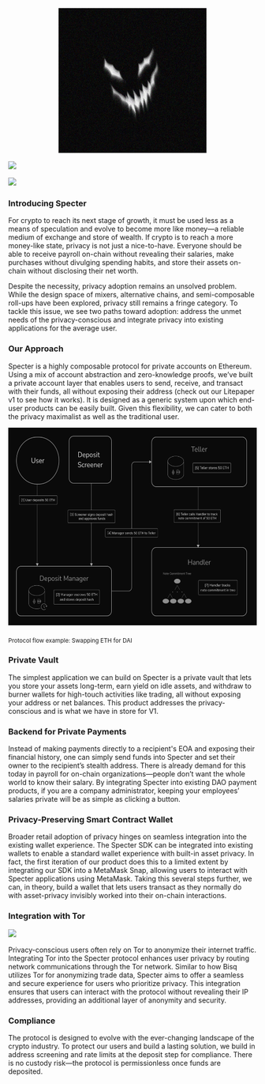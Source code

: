 
<div align="center">
  <img
    alt="Specter Logo"
    src="./img/specter.png"
  />
</div>

<p>
  <a href="https://specter-eth.neocities.org/" target="_blank">
    <img src="https://img.shields.io/badge/Website-purple" />
  </a>
</p>

<p>
  <a href="https://twitter.com/eth_specter" target="_blank">
    <img src="https://img.shields.io/twitter/follow/eth_specter" />
  </a>
</p>

### Introducing Specter

For crypto to reach its next stage of growth, it must be used less as a means of speculation and evolve to become more like money—a reliable medium of exchange and store of wealth. If crypto is to reach a more money-like state, privacy is not just a nice-to-have. Everyone should be able to receive payroll on-chain without revealing their salaries, make purchases without divulging spending habits, and store their assets on-chain without disclosing their net worth.

Despite the necessity, privacy adoption remains an unsolved problem. While the design space of mixers, alternative chains, and semi-composable roll-ups have been explored, privacy still remains a fringe category. To tackle this issue, we see two paths toward adoption: address the unmet needs of the privacy-conscious and integrate privacy into existing applications for the average user.

### Our Approach

Specter is a highly composable protocol for private accounts on Ethereum. Using a mix of account abstraction and zero-knowledge proofs, we’ve built a private account layer that enables users to send, receive, and transact with their funds, all without exposing their address (check out our Litepaper v1 to see how it works). It is designed as a generic system upon which end-user products can be easily built. Given this flexibility, we can cater to both the privacy maximalist as well as the traditional user.

<img src="./img/Deposits.png" alt="Protocol flow example: Swapping ETH for DAI" width="600" height="400">

<sub>Protocol flow example: Swapping ETH for DAI</sub>

### Private Vault

The simplest application we can build on Specter is a private vault that lets you store your assets long-term, earn yield on idle assets, and withdraw to burner wallets for high-touch activities like trading, all without exposing your address or net balances. This product addresses the privacy-conscious and is what we have in store for V1.

### Backend for Private Payments

Instead of making payments directly to a recipient's EOA and exposing their financial history, one can simply send funds into Specter and set their owner to the recipient’s stealth address. There is already demand for this today in payroll for on-chain organizations—people don’t want the whole world to know their salary. By integrating Specter into existing DAO payment products, if you are a company administrator, keeping your employees’ salaries private will be as simple as clicking a button.

### Privacy-Preserving Smart Contract Wallet

Broader retail adoption of privacy hinges on seamless integration into the existing wallet experience. The Specter SDK can be integrated into existing wallets to enable a standard wallet experience with built-in asset privacy. In fact, the first iteration of our product does this to a limited extent by integrating our SDK into a MetaMask Snap, allowing users to interact with Specter applications using MetaMask. Taking this several steps further, we can, in theory, build a wallet that lets users transact as they normally do with asset-privacy invisibly worked into their on-chain interactions.

### Integration with Tor

<p>
  <a href="https://www.torproject.org/" target="_blank">
    <img src="https://img.shields.io/badge/Tor_Project-purple" />
  </a>
</p>

Privacy-conscious users often rely on Tor to anonymize their internet traffic. Integrating Tor into the Specter protocol enhances user privacy by routing network communications through the Tor network. Similar to how Bisq utilizes Tor for anonymizing trade data, Specter aims to offer a seamless and secure experience for users who prioritize privacy. This integration ensures that users can interact with the protocol without revealing their IP addresses, providing an additional layer of anonymity and security.

### Compliance

The protocol is designed to evolve with the ever-changing landscape of the crypto industry. To protect our users and build a lasting solution, we build in address screening and rate limits at the deposit step for compliance. There is no custody risk—the protocol is permissionless once funds are deposited.

